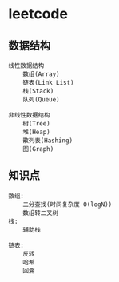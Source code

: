 # leetcode

## 数据结构
```
线性数据结构
    数组(Array)
    链表(Link List)
    栈(Stack)
    队列(Queue)

非线性数据结构
    树(Tree)
    堆(Heap)
    散列表(Hashing)
    图(Graph)
```

## 知识点
```
数组:
    二分查找(时间复杂度 O(logN))
    数组转二叉树
栈:
    辅助栈    

链表:
    反转
    哈希
    回溯
```